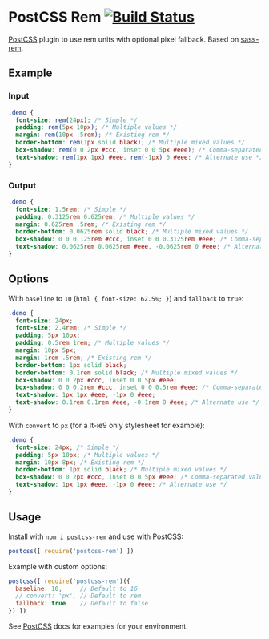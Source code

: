 # PostCSS Rem [![Build Status][ci-img]][ci]

[PostCSS] plugin to use rem units with optional pixel fallback. Based on [sass-rem](https://github.com/pierreburel/sass-rem).

[PostCSS]: https://github.com/postcss/postcss
[ci-img]:  https://travis-ci.org/pierreburel/postcss-rem.svg
[ci]:      https://travis-ci.org/pierreburel/postcss-rem

## Example

### Input

```scss
.demo {
  font-size: rem(24px); /* Simple */
  padding: rem(5px 10px); /* Multiple values */
  margin: rem(10px .5rem); /* Existing rem */
  border-bottom: rem(1px solid black); /* Multiple mixed values */
  box-shadow: rem(0 0 2px #ccc, inset 0 0 5px #eee); /* Comma-separated values */
  text-shadow: rem(1px 1px) #eee, rem(-1px) 0 #eee; /* Alternate use */
}
```

### Output

```css
.demo {
  font-size: 1.5rem; /* Simple */
  padding: 0.3125rem 0.625rem; /* Multiple values */
  margin: 0.625rem .5rem; /* Existing rem */
  border-bottom: 0.0625rem solid black; /* Multiple mixed values */
  box-shadow: 0 0 0.125rem #ccc, inset 0 0 0.3125rem #eee; /* Comma-separated values */
  text-shadow: 0.0625rem 0.0625rem #eee, -0.0625rem 0 #eee; /* Alternate use */
}
```

## Options

With `baseline` to `10` (`html { font-size: 62.5%; }`) and `fallback` to `true`:

```css
.demo {
  font-size: 24px;
  font-size: 2.4rem; /* Simple */
  padding: 5px 10px;
  padding: 0.5rem 1rem; /* Multiple values */
  margin: 10px 5px;
  margin: 1rem .5rem; /* Existing rem */
  border-bottom: 1px solid black;
  border-bottom: 0.1rem solid black; /* Multiple mixed values */
  box-shadow: 0 0 2px #ccc, inset 0 0 5px #eee;
  box-shadow: 0 0 0.2rem #ccc, inset 0 0 0.5rem #eee; /* Comma-separated values */
  text-shadow: 1px 1px #eee, -1px 0 #eee;
  text-shadow: 0.1rem 0.1rem #eee, -0.1rem 0 #eee; /* Alternate use */
}
```

With `convert` to `px` (for a lt-ie9 only stylesheet for example):

```css
.demo {
  font-size: 24px; /* Simple */
  padding: 5px 10px; /* Multiple values */
  margin: 10px 8px; /* Existing rem */
  border-bottom: 1px solid black; /* Multiple mixed values */
  box-shadow: 0 0 2px #ccc, inset 0 0 5px #eee; /* Comma-separated values */
  text-shadow: 1px 1px #eee, -1px 0 #eee; /* Alternate use */
}
```

## Usage

Install with `npm i postcss-rem` and use with [PostCSS]:

```js
postcss([ require('postcss-rem') ])
```

Example with custom options:

```js
postcss([ require('postcss-rem')({
  baseline: 10,     // Default to 16
  // convert: 'px', // Default to rem
  fallback: true    // Default to false
}) ])
```

See [PostCSS] docs for examples for your environment.
